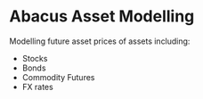# Abacus Asset Modelling

Modelling future asset prices of assets including:

* Stocks
* Bonds
* Commodity Futures
* FX rates
